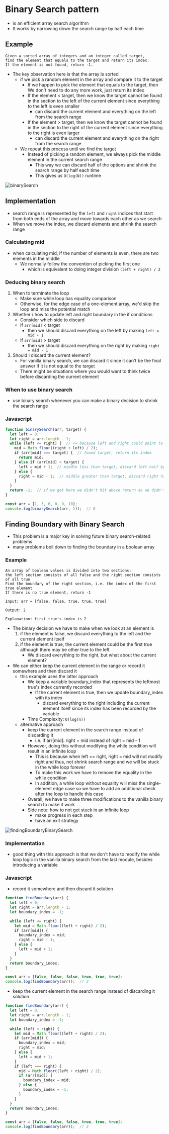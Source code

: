 # Binary Search pattern
- is an efficient array search algorithm
- It works by narrowing down the search range by half each time
## Example
```
Given a sorted array of integers and an integer called target,
find the element that equals to the target and return its index.
If the element is not found, return -1.
```
- The key observation here is that the array is sorted
  - if we pick a random element in the array and compare it to the target
    - If we happen to pick the element that equals to the target, then We don't need to do any more work, just return its index
    - If the element < target, then we know the target cannot be found in the section to the left of the current element since everything to the left is even smaller
      - can discard the current element and everything on the left from the search range
    - If the element > target, then we know the target cannot be found in the section to the right of the current element since everything to the right is even larger
      - can discard the current element and everything on the right from the search range
  - We repeat this process until we find the target
    - Instead of picking a random element, we always pick the middle element in the current search range
      - This way we can discard half of the options and shrink the search range by half each time
      - This gives us `O(log(N))` runtime

![binarySearch](../images/binarySearch.gif)

## Implementation
- search range is represented by the `left` and `right` indices that start from both ends of the array and move towards each other as we search
- When we move the index, we discard elements and shrink the search range
### Calculating mid
- when calculating mid, if the number of elements is even, there are two elements in the middle
  - We normally follow the convention of picking the first one
    - which is equivalent to doing integer division `(left + right) / 2`
### Deducing binary search
1. When to terminate the loop
    - Make sure while loop has equality comparison
    - Otherwise, for the edge case of a one-element array, we'd skip the loop and miss the potential match
2. Whether / how to update left and right boundary in the if conditions
    - Consider which side to discard
    - If `arr[mid]` < target
      - then we should discard everything on the left by making `left = mid + 1`
    - If `arr[mid]` > target
      - then we should discard everything on the right by making `right = mid - 1`
3. Should I discard the current element?
    - For vanilla binary search, we can discard it since it can't be the final answer if it is not equal to the target
    - There might be situations where you would want to think twice before discarding the current element
### When to use binary search
- use binary search whenever you can make a binary decision to shrink the search range
### Javascript
```javascript
function binarySearch(arr, target) {
  let left = 0;
  let right = arr.length - 1;
  while (left <= right) {  // <= because left and right could point to the same element, < would miss it
    mid = Math.floor((right + left) / 2);
    if (arr[mid] === target) {  // found target, return its index
      return mid;
    } else if (arr[mid] < target) {
      left = mid + 1;  // middle less than target, discard left half by making left search boundary `mid + 1`
    } else {
      right = mid - 1;  // middle greater than target, discard right half by making right search boundary `mid - 1`
    }
  }
  return -1;  // if we get here we didn't hit above return so we didn't find target
}

const arr = [1, 3, 6, 8, 9, 10];
console.log(binarySearch(arr, 1));  // 0
```
## Finding Boundary with Binary Search
- This problem is a major key in solving future binary search-related problems
- many problems boil down to finding the boundary in a boolean array
### Example
```
An array of boolean values is divided into two sections;
the left section consists of all false and the right section consists of all true
Find the boundary of the right section, i.e. the index of the first true element
If there is no true element, return -1

Input: arr = [false, false, true, true, true]

Output: 2

Explanation: first true's index is 2
```
- The binary decision we have to make when we look at an element is
  1. if the element is false, we discard everything to the left and the current element itself
  2. if the element is true, the current element could be the first true although there may be other true to the left
      - We discard everything to the right, but what about the current element?
- We can either keep the current element in the range or record it somewhere and then discard it
  - this example uses the latter approach
    - We keep a variable boundary_index that represents the leftmost true's index currently recorded
      - If the current element is true, then we update boundary_index with its index
        - discard everything to the right including the current element itself since its index has been recorded by the variable
    - Time Complexity: `O(log(n))`
  - alternative approach
    - keep the current element in the search range instead of discarding it
      - i.e. if arr[mid]: right = mid instead of right = mid - 1
    - However, doing this without modifying the while condition will result in an infinite loop
      - This is because when left == right, right = mid will not modify right and thus, not shrink search range and we will be stuck in the while loop forever
      - To make this work we have to remove the equality in the while condition
      - In addition, a while loop without equality will miss the single-element edge case so we have to add an additional check after the loop to handle this case
    - Overall, we have to make three modifications to the vanilla binary search to make it work
    - Side note: how to not get stuck in an infinite loop
      - make progress in each step
      - have an exit strategy

![findingBoundaryBinarySearch](../images/findingBoundaryBinarySearch.gif)

### Implementation
- good thing with this approach is that we don't have to modify the while loop logic in the vanilla binary search from the last module, besides introducing a variable
### Javascript
- record it somewhere and then discard it solution
```javascript
function findBoundary(arr) {
  let left = 0;
  let right = arr.length - 1;
  let boundary_index = -1;

  while (left <= right) {
    let mid = Math.floor((left + right) / 2);
    if (arr[mid]) {
      boundary_index = mid;
      right = mid - 1;
    } else {
      left = mid + 1;
    }
  }
  return boundary_index;
}

const arr = [false, false, false, true, true, true];
console.log(findBoundary(arr));  // 3
```
- keep the current element in the search range instead of discarding it solution
```javascript
function findBoundary(arr) {
  let left = 0;
  let right = arr.length - 1;
  let boundary_index = -1;

  while (left < right) {
    let mid = Math.floor((left + right) / 2);
    if (arr[mid]) {
      boundary_index = mid;
      right = mid;
    } else {
      left = mid + 1;
    }
    if (left === right) {
      mid = Math.floor((left + right) / 2);
      if (arr[mid]) {
        boundary_index = mid;
      } else {
        boundary_index = -1;
      }
    }
  }
  return boundary_index;
}

const arr = [false, false, false, true, true, true];
console.log(findBoundary(arr));  // 3
```
